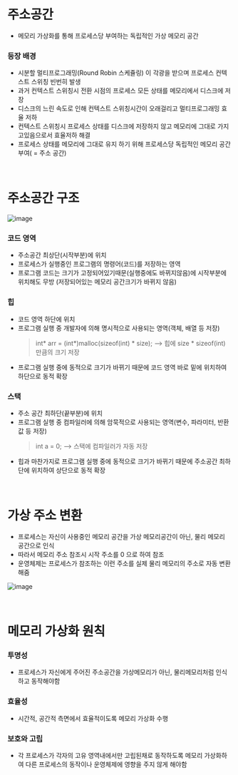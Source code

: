 # 주소공간
* 메모리 가상화를 통해 프로세스당 부여하는 독립적인 가상 메모리 공간

### 등장 배경
* 시분할 멀티프로그래밍(Round Robin 스케쥴링) 이 각광을 받으며 프로세스 컨텍스트 스위칭 빈번히 발생
* 과거 컨텍스트 스위칭시 전환 시점의 프로세스 모든 상태를 메모리에서 디스크에 저장
* 디스크의 느린 속도로 인해 컨텍스트 스위칭시간이 오래걸리고 멀티프로그래밍 효율 저하
* 컨텍스트 스위칭시 프로세스 상태를 디스크에 저장하지 않고 메모리에 그대로 가지고있음으로서 효율저하 해결
* 프로세스 상태를 메모리에 그대로 유지 하기 위해 프로세스당 독립적인 메모리 공간 부여( = 주소 공간)

<br>

# 주소공간 구조

![image](https://user-images.githubusercontent.com/48702893/90977303-5baea180-e57f-11ea-9f8d-40fa5a56c4c9.png)

### 코드 영역
* 주소공간 최상단(시작부분)에 위치
* 프로세스가 실행중인 프로그램의 명령어(코드)를 저장하는 영역
* 프로그램 코드는 크기가 고정되어있기때문(실행중에도 바뀌지않음)에 시작부분에 위치해도 무방 (저장되어있는 메모리 공간크기가 바뀌지 않음)  

### 힙
* 코드 영역 하단에 위치
* 프로그램 실행 중 개발자에 의해 명시적으로 사용되는 영역(객체, 배열 등 저장)
   > int* arr = (int*)malloc(sizeof(int) * size);  --> 힙에 size * sizeof(int) 만큼의 크기 저장
* 프로그램 실행 중에 동적으로 크기가 바뀌기 때문에 코드 영역 바로 밑에 위치하여 하단으로 동적 확장

### 스택
* 주소 공간 최하단(끝부분)에 위치
* 프로그램 실행 중 컴파일러에 의해 암묵적으로 사용되는 영역(변수, 파라미터, 반환값 등 저장)
   > int a = 0;  --> 스택에 컴파일러가 자동 저장
* 힙과 마찬가지로 프로그램 실행 중에 동적으로 크기가 바뀌기 때문에 주소공간 최하단에 위치하여 상단으로 동적 확장

<br>

# 가상 주소 변환
* 프로세스는 자신이 사용중인 메모리 공간을 가상 메모리공간이 아닌, 물리 메모리 공간으로 인식
* 따라서 메모리 주소 참조시 시작 주소를 0 으로 하여 참조
* 운영체제는 프로세스가 참조하는 이런 주소를 실제 물리 메모리의 주소로 자동 변환 해줌

![image](https://user-images.githubusercontent.com/48702893/90977174-53099b80-e57e-11ea-9a42-6a8ab661db8f.png)

<br>

# 메모리 가상화 원칙
### 투명성
* 프로세스가 자신에게 주어진 주소공간을 가상메모리가 아닌, 물리메모리처럼 인식하고 동작해야함

### 효율성
* 시간적, 공간적 측면에서 효율적이도록 메모리 가상화 수행

### 보호와 고립
* 각 프로세스가 각자의 고유 영역내에서만 고립된채로 동작하도록 메모리 가상화하여 다른 프로세스의 동작이나 운영체제에 영향을 주지 않게 해야함
